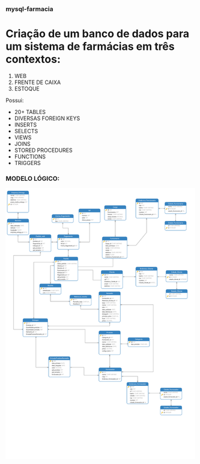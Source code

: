 ### mysql-farmacia
# Criação de um banco de dados para um sistema de farmácias em três contextos:
1. WEB
2. FRENTE DE CAIXA
3. ESTOQUE

Possui:
- 20+ TABLES
- DIVERSAS FOREIGN KEYS
- INSERTS
- SELECTS
- VIEWS
- JOINS 
- STORED PROCEDURES
- FUNCTIONS
- TRIGGERS


### MODELO LÓGICO:
<img align="center" alt="modelo-logico" src="https://github.com/distnrb/mysql-farmacia/blob/main/logico-farmacia.svg">
